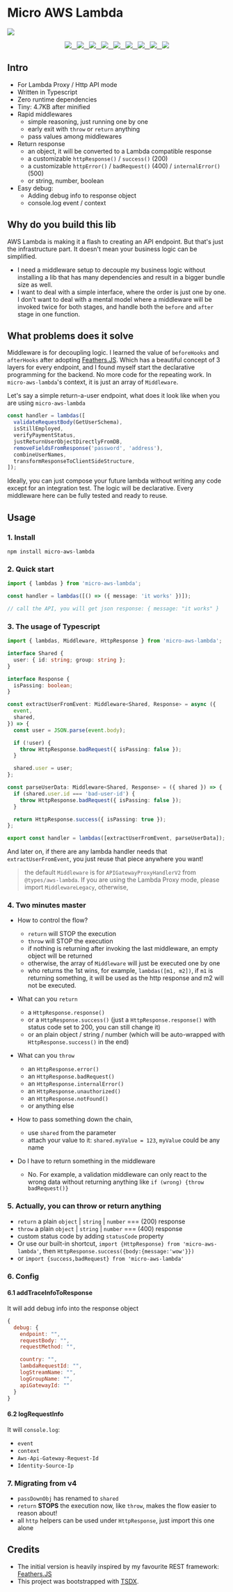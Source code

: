 # Micro AWS Lambda

<img src='https://github.com/Albert-Gao/micro-aws-lambda/blob/master/logo.png?raw=true' maxWidth="100%" height='auto' />

<p align="center" style="letter-spacing: 8px;">

  <a href="https://www.npmjs.com/package/micro-aws-lambda" alt="npm package">
    <img src="https://badgen.net/npm/v/micro-aws-lambda?icon=npm"/>
  </a>

  <a href="https://github.com/Albert-Gao/micro-aws-lambda/actions" alt="combined checks">
    <img src="https://badgen.net/github/checks/albert-gao/micro-aws-lambda?label=ci"/>
  </a>

  <a href="https://github.com/Albert-Gao/micro-aws-lambda" alt="last commits">
    <img src="https://badgen.net/github/last-commit/albert-gao/micro-aws-lambda"/>
  </a>

  <a href="https://github.com/Albert-Gao/micro-aws-lambda" alt="licence">
    <img src="https://badgen.net/npm/license/micro-aws-lambda"/>
  </a>

  <a href="https://coveralls.io/github/Albert-Gao/micro-aws-lambda" alt="test coverage">
    <img src="https://badgen.net/coveralls/c/github/Albert-Gao/micro-aws-lambda"/>
  </a>

  <a href="https://www.npmjs.com/package/micro-aws-lambda" alt="types">
    <img src="https://badgen.net/npm/types/micro-aws-lambda"/>
  </a>

  <a href="https://bundlephobia.com/result?p=micro-aws-lambda@latest" alt="minified">
    <img src="https://badgen.net/bundlephobia/min/micro-aws-lambda"/>
  </a>

  <a href="https://bundlephobia.com/result?p=micro-aws-lambda@latest" alt="minified + gzip">
    <img src="https://badgen.net/bundlephobia/minzip/micro-aws-lambda"/>
  </a>

  <a href="https://twitter.com/albertgao" alt="twitter">
    <img src="https://badgen.net/twitter/follow/albertgao"/>
  </a>

</p>

## Intro

- For Lambda Proxy / Http API mode
- Written in Typescript
- Zero runtime dependencies
- Tiny: 4.7KB after minified
- Rapid middlewares
  - simple reasoning, just running one by one
  - early exit with `throw` or `return` anything
  - pass values among middlewares
- Return response
  - an object, it will be converted to a Lambda compatible response
  - a customizable `httpResponse()` / `success()` (200)
  - a customizable `httpError()` / `badRequest()` (400) / `internalError()` (500)
  - or string, number, boolean
- Easy debug:
  - Adding debug info to response object
  - console.log event / context

## Why do you build this lib

AWS Lambda is making it a flash to creating an API endpoint. But that's just the infrastructure part. It doesn't mean your business logic can be simplified.

- I need a middleware setup to decouple my business logic without installing a lib that has many dependencies and result in a bigger bundle size as well.
- I want to deal with a simple interface, where the order is just one by one. I don't want to deal with a mental model where a middleware will be invoked twice for both stages, and handle both the `before` and `after` stage in one function.

## What problems does it solve

Middleware is for decoupling logic. I learned the value of `beforeHooks` and `afterHooks` after adopting [Feathers.JS](https://feathersjs.com/). Which has a beautiful concept of 3 layers for every endpoint, and I found myself start the declarative programming for the backend. No more code for the repeating work. In `micro-aws-lambda`'s context, it is just an array of `Middleware`.

Let's say a simple return-a-user endpoint, what does it look like when you are using `micro-aws-lambda`

```javascript
const handler = lambdas([
  validateRequestBody(GetUserSchema),
  isStillEmployed,
  verifyPaymentStatus,
  justReturnUserObjectDirectlyFromDB,
  removeFieldsFromResponse('password', 'address'),
  combineUserNames,
  transformResponseToClientSideStructure,
]);
```

Ideally, you can just compose your future lambda without writing any code except for an integration test. The logic will be declarative. Every middleware here can be fully tested and ready to reuse.

## Usage

### 1. Install

`npm install micro-aws-lambda`

### 2. Quick start

```typescript
import { lambdas } from 'micro-aws-lambda';

const handler = lambdas([() => ({ message: 'it works' })]);

// call the API, you will get json response: { message: "it works" }
```

### 3. The usage of Typescript

```typescript
import { lambdas, Middleware, HttpResponse } from 'micro-aws-lambda';

interface Shared {
  user: { id: string; group: string };
}

interface Response {
  isPassing: boolean;
}

const extractUserFromEvent: Middleware<Shared, Response> = async ({
  event,
  shared,
}) => {
  const user = JSON.parse(event.body);

  if (!user) {
    throw HttpResponse.badRequest({ isPassing: false });
  }

  shared.user = user;
};

const parseUserData: Middleware<Shared, Response> = ({ shared }) => {
  if (shared.user.id === 'bad-user-id') {
    throw HttpResponse.badRequest({ isPassing: false });
  }

  return HttpResponse.success({ isPassing: true });
};

export const handler = lambdas([extractUserFromEvent, parseUserData]);
```

And later on, if there are any lambda handler needs that `extractUserFromEvent`, you just reuse that piece anywhere you want!

> the default `Middleware` is for `APIGatewayProxyHandlerV2` from `@types/aws-lambda`. If you are using the Lambda Proxy mode, please import `MiddlewareLegacy`, otherwise,

### 4. Two minutes master

- How to control the flow?

  - `return` will STOP the execution
  - `throw` will STOP the execution
  - if nothing is returning after invoking the last middleware, an empty object will be returned
  - otherwise, the array of `Middleware` will just be executed one by one
  - who returns the 1st wins, for example, `lambdas([m1, m2])`, if `m1` is returning something, it will be used as the http response and m2 will not be executed.

- What can you `return`

  - a `HttpResponse.response()`
  - or a `HttpResponse.success()` (just a `HttpResponse.response()` with status code set to 200, you can still change it)
  - or an plain object / string / number (which will be auto-wrapped with `HttpResponse.success()` in the end)

* What can you `throw`

  - an `HttpResponse.error()`
  - an `HttpResponse.badRequest()`
  - an `HttpResponse.internalError()`
  - an `HttpResponse.unauthorized()`
  - an `HttpResponse.notFound()`
  - or anything else

* How to pass something down the chain,

  - use `shared` from the parameter
  - attach your value to it: `shared.myValue = 123`, `myValue` could be any name

* Do I have to return something in the middleware

  - No. For example, a validation middleware can only react to the wrong data without returning anything like `if (wrong) {throw badRequest()}`

### 5. Actually, you can throw or return anything

- `return` a plain `object` | `string` | `number` === (200) response
- `throw` a plain `object` | `string` | `number` === (400) response
- custom status code by adding `statusCode` property
- Or use our built-in shortcut, `import {HttpResponse} from 'micro-aws-lambda'`, then `HttpResponse.success({body:{message:'wow'}})`
- or `import {success,badRequest} from 'micro-aws-lambda'`

### 6. Config

#### 6.1 addTraceInfoToResponse

It will add debug info into the response object

```javascript
{
  debug: {
    endpoint: "",
    requestBody: "",
    requestMethod: "",

    country: "",
    lambdaRequestId: "",
    logStreamName: "",
    logGroupName: "",
    apiGatewayId: ""
  }
}
```

#### 6.2 logRequestInfo

It will `console.log`:

- `event`
- `context`
- `Aws-Api-Gateway-Request-Id`
- `Identity-Source-Ip`

### 7. Migrating from v4

- `passDownObj` has renamed to `shared`
- `return` **STOPS** the execution now, like `throw`, makes the flow easier to reason about!
- all `http` helpers can be used under `HttpResponse`, just import this one alone

## Credits

- The initial version is heavily inspired by my favourite REST framework: [Feathers.JS](https://feathersjs.com/)
- This project was bootstrapped with [TSDX](https://github.com/jaredpalmer/tsdx).

